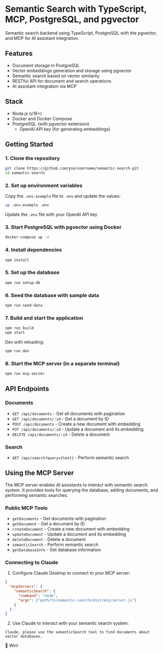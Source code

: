 # Semantic Search with TypeScript, MCP, PostgreSQL, and pgvector

Semantic search backend using TypeScript, PostgreSQL with the pgvector, and MCP for AI assistant integration.

## Features

- Document storage in PostgreSQL
- Vector embeddings generation and storage using pgvector
- Semantic search based on vector similarity
- RESTful API for document and search operations
- AI assistant integration via MCP

## Stack

- Node.js (v16+)
- Docker and Docker Compose
- PostgreSQL (with pgvector extension)
  - OpenAI API key (for generating embeddings)

## Getting Started

### 1. Clone the repository

```bash
git clone https://github.com/yourusername/semantic-search.git
cd semantic-search
```

### 2. Set up environment variables

Copy the `.env.example` file to `.env` and update the values:

```bash
cp .env.example .env
```

Update the `.env` file with your OpenAI API key

### 3. Start PostgreSQL with pgvector using Docker

```bash
docker-compose up -d
```

### 4. Install dependencies

```bash
npm install
```

### 5. Set up the database

```bash
npm run setup-db
```

### 6. Seed the database with sample data

```bash
npm run seed-data
```

### 7. Build and start the application

```bash
npm run build
npm start
```

Dev with reloading:

```bash
npm run dev
```

### 8. Start the MCP server (in a separate terminal)

```bash
npm run mcp-server
```

## API Endpoints

### Documents

- `GET /api/documents` - Get all documents with pagination
- `GET /api/documents/:id` - Get a document by ID
- `POST /api/documents` - Create a new document with embedding
- `PUT /api/documents/:id` - Update a document and its embedding
- `DELETE /api/documents/:id` - Delete a document

### Search

- `GET /api/search?query={text}` - Perform semantic search

## Using the MCP Server

The MCP server enables AI assistants to interact with semantic search system. It provides tools for querying the database, adding documents, and performing semantic searches.

### Public MCP Tools

- `getDocuments` - Get documents with pagination
- `getDocument` - Get a document by ID
- `createDocument` - Create a new document with embedding
- `updateDocument` - Update a document and its embedding
- `deleteDocument` - Delete a document
- `semanticSearch` - Perform semantic search
- `getDatabaseInfo` - Get database information

### Connecting to Claude

1. Configure Claude Desktop to connect to your MCP server:

```json
{
  "mcpServers": {
    "semanticSearch": {
      "command": "node",
      "args": ["path/to/semantic-search/dist/mcp/server.js"]
    }
  }
}
```

2. Use Claude to interact with your semantic search system:

```
Claude, please use the semanticSearch tool to find documents about vector databases.
```

🎉 Win!